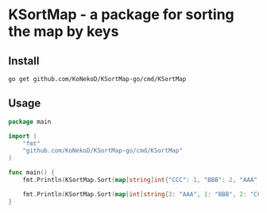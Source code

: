 # KSortMap - a package for sorting the map by keys

## Install

```shell
go get github.com/KoNekoD/KSortMap-go/cmd/KSortMap
```

## Usage

```go
package main

import (
	"fmt"
	"github.com/KoNekoD/KSortMap-go/cmd/KSortMap"
)

func main() {
	fmt.Println(KSortMap.Sort(map[string]int{"CCC": 1, "BBB": 2, "AAA": 3}))

	fmt.Println(KSortMap.Sort(map[int]string{3: "AAA", 1: "BBB", 2: "CCC"}))
}
```